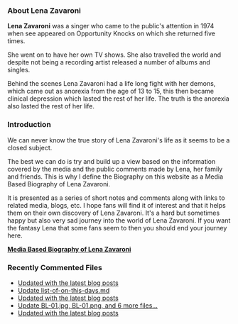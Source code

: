 ### About Lena Zavaroni

<p><strong>Lena Zavaroni</strong> was a singer who came to the public's attention in 1974 when see appeared on Opportunity Knocks on which she returned five times.</p>

<p>She went on to have her own TV shows. She also travelled the world and despite not being a recording artist released a number of albums and singles.</p>

<p>Behind the scenes Lena Zavaroni had a life long fight with her demons, which came out as anorexia from the age of 13 to 15, this then became clinical depression which lasted the rest of her life. The truth is the anorexia also lasted the rest of her life.</p>

### Introduction

<p>We can never know the true story of Lena Zavaroni's life as it seems to be a closed subject.</p>

<p>The best we can do is try and build up a view based on the information covered by the media and the public comments made by Lena, her family and friends. This is why I define the Biography on this website as a Media Based Biography of Lena Zavaroni.</p>

<p>It is presented as a series of short notes and comments along with links to related media, blogs, etc. I hope fans will find it of interest and that it helps them on their own discovery of Lena Zavaroni. It's a hard but sometimes happy but also very sad journey into the world of Lena Zavaroni. If you want the fantasy Lena that some fans seem to then you should end your journey here.</p>

<a href="https://fanzoflenazavaroni.github.io/biography/lena-zavaroni/"><strong>Media Based Biography of Lena Zavaroni</strong></a>

### Recently Commented Files

<!-- BLOG-POST-LIST:START -->
- [Updated with the latest blog posts](https://github.com/FanzOfLenaZavaroni/fanzoflenazavaroni.github.io/commit/1d8fb187847435ff5882ca3c613d31bad85ac572)
- [Update list-of-on-this-days.md](https://github.com/FanzOfLenaZavaroni/fanzoflenazavaroni.github.io/commit/8434d301a49cc9eae668b85ee49ba18a3ac8a6a8)
- [Updated with the latest blog posts](https://github.com/FanzOfLenaZavaroni/fanzoflenazavaroni.github.io/commit/631a00bd15f157833febb14d717f28b2bb1109b9)
- [Update BL-01.jpg, BL-01.png, and 6 more files...](https://github.com/FanzOfLenaZavaroni/fanzoflenazavaroni.github.io/commit/7cef6c60a5d768f40ed4bc3fc33f5faaf4fc1935)
- [Updated with the latest blog posts](https://github.com/FanzOfLenaZavaroni/fanzoflenazavaroni.github.io/commit/b5d16bbed4448d6ede2ccad16606deeeb5647bce)
<!-- BLOG-POST-LIST:END -->
